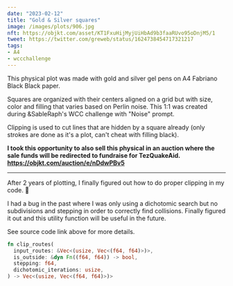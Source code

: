 ```yaml
---
date: "2023-02-12"
title: "Gold & Silver squares"
image: /images/plots/906.jpg
nft: https://objkt.com/asset/KT1FxuHijMyjUiHbAd9b3faaRUvo95oDnjM5/1
tweet: https://twitter.com/greweb/status/1624738454717321217
tags:
- A4
- wccchallenge
---
```


This physical plot was made with gold and silver gel pens on A4 Fabriano Black Black paper.

Squares are organized with their centers aligned on a grid but with size, color and filling that varies based on Perlin noise. This 1:1 was created during &SableRaph's WCC challenge with "Noise" prompt.

Clipping is used to cut lines that are hidden by a square already (only strokes are done as it's a plot, can't cheat with filling black).

**I took this opportunity to also sell this physical in an auction where the sale funds will be redirected to fundraise for TezQuakeAid. https://objkt.com/auction/e/nDdwPBv5** 

---

After 2 years of plotting, I finally figured out how to do proper clipping in my code. 🤣

I had a bug in the past where I was only using a dichotomic search but no subdivisions and stepping in order to correctly find collisions. Finally figured it out and this utility function will be useful in the future.

See source code link above for more details.

```rust
fn clip_routes(
  input_routes: &Vec<(usize, Vec<(f64, f64)>)>,
  is_outside: &dyn Fn((f64, f64)) -> bool,
  stepping: f64,
  dichotomic_iterations: usize,
) -> Vec<(usize, Vec<(f64, f64)>)>
```